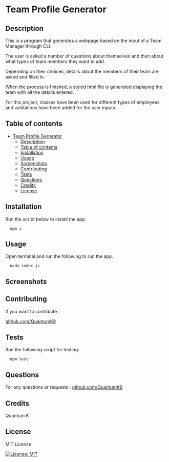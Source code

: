 
# Team Profile Generator

## Description
This is a program that generates a webpage based on the input of a Team Manager through CLI. 

The user is asked a number of questions about themselves and then about what types of team members they want to add. 

Depending on their choices, details about the members of their team are asked and filled in. 

When the process is finished, a styled html file is generated displaying the team with all the details entered. 

For this project, classes have been used for different types of employees and validations have been added for the user inputs.


## Table of contents
- [Team Profile Generator](#team-profile-generator)
  - [Description](#description)
  - [Table of contents](#table-of-contents)
  - [Installation](#installation)
  - [Usage](#usage)
  - [Screenshots](#screenshots)
  - [Contributing](#contributing)
  - [Tests](#tests)
  - [Questions](#questions)
  - [Credits](#credits)
  - [License](#license)


## Installation 

Run the script below to install the app.
```
  npm i
```



## Usage

Open terminal and run the following to run the app.
```
  node index.js
```



## Screenshots



## Contributing

If you want to contribute : 

[github.com/QuantumK9](https://github.com/QuantumK9)

## Tests

Run the following script for testing:
```
  npm test
```

## Questions

For any questions or requests : [github.com/QuantumK9](https://github.com/QuantumK9)

## Credits

Quantum K


## License 

MIT License

[![License: MIT](https://img.shields.io/badge/License-MIT-yellow.svg)](https://opensource.org/licenses/MIT)
  
